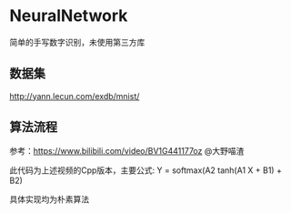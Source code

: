 # NeuralNetwork
简单的手写数字识别，未使用第三方库

## 数据集
http://yann.lecun.com/exdb/mnist/

## 算法流程
参考：https://www.bilibili.com/video/BV1G441177oz @大野喵渣

此代码为上述视频的Cpp版本，主要公式: Y = softmax(A2 tanh(A1 X + B1) + B2)

具体实现均为朴素算法
